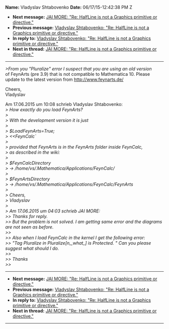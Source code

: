 **Name:** Vladyslav Shtabovenko
**Date:** 06/17/15-12:42:38 PM Z

  - **Next message:** [JAI MORE: "Re: HalfLine is not a Graphics
    primitive or directive."](0925.html)
  - **Previous message:** [Vladyslav Shtabovenko: "Re: HalfLine is not a
    Graphics primitive or directive."](0923.html)
  - **In reply to:** [Vladyslav Shtabovenko: "Re: HalfLine is not a
    Graphics primitive or directive."](0923.html)
  - **Next in thread:** [JAI MORE: "Re: HalfLine is not a Graphics
    primitive or directive."](0925.html)

-----

*\>From you "Pluralize" error I suspect that you are using an old
version*  
of FeynArts (pre 3.9) that is not compatible to Mathematica 10. Please  
update to the latest version from <http://www.feynarts.de/>  

Cheers,  
Vladyslav  

Am 17.06.2015 um 10:08 schrieb Vladyslav Shtabovenko:  
*\> How exactly do you load FeynArts?*  
*\>*  
*\> With the development version it is just*  
*\>*  
*\> $LoadFeynArts=True;*  
*\> \<\<FeynCalc\`*  
*\>*  
*\> provided that FeynArts is in the FeynArts folder inside FeynCalc,*  
*\> as described in the wiki:*  
*\>*  
*\> $FeynCalcDirectory*  
*\> -\> /home/vs/.Mathematica/Applications/FeynCalc/*  
*\>*  
*\> $FeynArtsDirectory*  
*\> -\> /home/vs/.Mathematica/Applications/FeynCalc/FeynArts*  
*\>*  
*\> Cheers,*  
*\> Vladyslav*  
*\>*  
*\> Am 17.06.2015 um 04:03 schrieb JAI MORE:*  
*\>\> Thanks for reply.*  
*\>\> But the problem is not solved. I am getting same error and the
diagrams are not seen as before.*  
*\>\>*  
*\>\> Also when I load FeynCalc in the kernel I get the following
error:*  
*\>\> "Tag Pluralize in Pluralize[n\_,what\_] is Protected. "
Can you please suggest what should I do.*  
*\>\>*  
*\>\> Thanks*  
*\>\>*  

-----

  - **Next message:** [JAI MORE: "Re: HalfLine is not a Graphics
    primitive or directive."](0925.html)
  - **Previous message:** [Vladyslav Shtabovenko: "Re: HalfLine is not a
    Graphics primitive or directive."](0923.html)
  - **In reply to:** [Vladyslav Shtabovenko: "Re: HalfLine is not a
    Graphics primitive or directive."](0923.html)
  - **Next in thread:** [JAI MORE: "Re: HalfLine is not a Graphics
    primitive or directive."](0925.html)

-----

